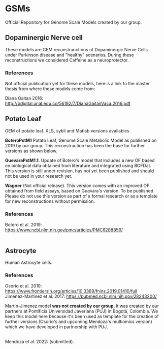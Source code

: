 # GSMs
Official Repository for Genome Scale Models created by our group.

## Dopaminergic Nerve cell
These models are GEM reconstrunctions of Dopaminergic Nerve Cells under Parkinson disease
and "healthy" scenarios. During these reconstructions we considered  Caffeine as a neuroprotector.
### References
Not official publication yet for these models, here is a link to the master thesis from where these models come from:

Diana Gaitan 2016: http://bdigital.unal.edu.co/56192/7/DianaGaitanVaca.2016.pdf


## Potato Leaf
GEM of potato leaf. XLS, sybil and Matlab versions availables.

<b>BoteroPstM1</b> Potato Leaf, Genome Scale Metabolic Model as published on 2019 by our group. This reconstruction has been the base for further versions as shown below.

<b>GuevaraPstM1.1.</b> Update of Botero's model that includes a new OF based on biological data obtained from literature and integrated using BOFDat.
This version is still under revision, has not yet been published and should not be used in your research yet.

<b>Wagner</b> (Not official release). This version comes with an improved OF obtained from field assays, based on Guevara's version. To be published.
Please do not use this version as part of a formal research or as a template for new reconstructions without permission.
### References
Botero et al.  2019: https://www.ncbi.nlm.nih.gov/pmc/articles/PMC6288859/<br><br>


## Astrocyte
Human Astrocyte cells.

### References
Osorio et al. 2019: https://www.frontiersin.org/articles/10.3389/fnins.2019.01410/full<br>
Jimenez-Martinez et al. 2017: https://pubmed.ncbi.nlm.nih.gov/28243200/

 
Martin-Jimenez model <b>was not created by our group</b>, it was created by our partners at Pontificia Universidad Javeriana (PUJ) in Bogotá, Colombia. We keep this model here because it's been used as template for the creation of further versions (Osorio's and upcoming Mendoza's multiomics version) which we have developed in partnership with PUJ.

<br>
Mendoza et al. 2022: (submitted).
